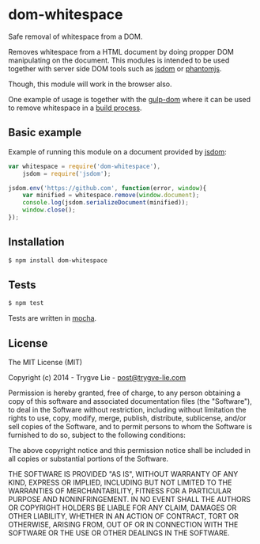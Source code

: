 # dom-whitespace

Safe removal of whitespace from a DOM. 

Removes whitespace from a HTML document by doing propper DOM manipulating on 
the document. This modules is intended to be used together with server side 
DOM tools such as [jsdom](https://github.com/tmpvar/jsdom) or [phantomjs](http://phantomjs.org/).

Though, this module will work in the browser also.

One example of usage is together with the [gulp-dom](https://github.com/trygve-lie/gulp-dom)
where it can be used to remove whitespace in a [build process](https://github.com/trygve-lie/gulp-dom/tree/master/examples/remove-whitespace).



## Basic example

Example of running this module on a document provided by [jsdom](https://github.com/tmpvar/jsdom):

```js
var whitespace = require('dom-whitespace'),
    jsdom = require('jsdom');

jsdom.env('https://github.com', function(error, window){
    var minified = whitespace.remove(window.document);
    console.log(jsdom.serializeDocument(minified));
    window.close();
});
```



## Installation

```bash
$ npm install dom-whitespace
```



## Tests

```bash
$ npm test
```

Tests are written in [mocha](http://visionmedia.github.io/mocha/).



## License 

The MIT License (MIT)

Copyright (c) 2014 - Trygve Lie - post@trygve-lie.com

Permission is hereby granted, free of charge, to any person obtaining a copy
of this software and associated documentation files (the "Software"), to deal
in the Software without restriction, including without limitation the rights
to use, copy, modify, merge, publish, distribute, sublicense, and/or sell
copies of the Software, and to permit persons to whom the Software is
furnished to do so, subject to the following conditions:

The above copyright notice and this permission notice shall be included in
all copies or substantial portions of the Software.

THE SOFTWARE IS PROVIDED "AS IS", WITHOUT WARRANTY OF ANY KIND, EXPRESS OR
IMPLIED, INCLUDING BUT NOT LIMITED TO THE WARRANTIES OF MERCHANTABILITY,
FITNESS FOR A PARTICULAR PURPOSE AND NONINFRINGEMENT. IN NO EVENT SHALL THE
AUTHORS OR COPYRIGHT HOLDERS BE LIABLE FOR ANY CLAIM, DAMAGES OR OTHER
LIABILITY, WHETHER IN AN ACTION OF CONTRACT, TORT OR OTHERWISE, ARISING FROM,
OUT OF OR IN CONNECTION WITH THE SOFTWARE OR THE USE OR OTHER DEALINGS IN
THE SOFTWARE.
